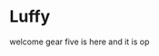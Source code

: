 # Luffy
welcome
gear five is here and it is op 
 
 
 
 
  
            
       
           
              
        
         
  
  
